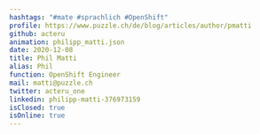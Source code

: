 ```yaml
---
hashtags: "#mate #sprachlich #OpenShift"
profile: https://www.puzzle.ch/de/blog/articles/author/pmatti
github: acteru
animation: philipp_matti.json
date: 2020-12-08
title: Phil Matti
alias: Phil
function: OpenShift Engineer
mail: matti@puzzle.ch
twitter: acteru_one
linkedin: philipp-matti-376973159
isClosed: true
isOnline: true
---
```

